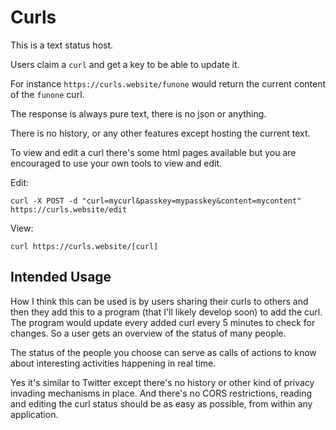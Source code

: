 # Curls

This is a text status host.

Users claim a `curl` and get a key to be able to update it.

For instance `https://curls.website/funone` would return the current content of the `funone` curl.

The response is always pure text, there is no json or anything.

There is no history, or any other features except hosting the current text.

To view and edit a curl there's some html pages available but you are encouraged to use your own tools to view and edit.

Edit:

```
curl -X POST -d "curl=mycurl&passkey=mypasskey&content=mycontent" https://curls.website/edit
```

View:

```
curl https://curls.website/[curl]
```

## Intended Usage

How I think this can be used is by users sharing their curls to others and then they add this to a program (that I'll likely develop soon) to add the curl. The program would update every added curl every 5 minutes to check for changes. So a user gets an overview of the status of many people.

The status of the people you choose can serve as calls of actions to know about interesting activities happening in real time.

Yes it's similar to Twitter except there's no history or other kind of privacy invading mechanisms in place. And there's no CORS restrictions, reading and editing the curl status should be as easy as possible, from within any application.